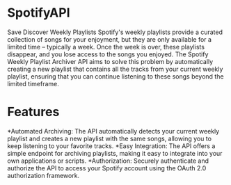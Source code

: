 # SpotifyAPI
Save Discover Weekly Playlists
Spotify's weekly playlists provide a curated collection of songs for your enjoyment, but they are only available for a limited time – typically a week. Once the week is over, these playlists disappear, and you lose access to the songs you enjoyed. The Spotify Weekly Playlist Archiver API aims to solve this problem by automatically creating a new playlist that contains all the tracks from your current weekly playlist, ensuring that you can continue listening to these songs beyond the limited timeframe.


# Features
*Automated Archiving: The API automatically detects your current weekly playlist and creates a new playlist with the same songs, allowing you to keep listening to your favorite tracks.
*Easy Integration: The API offers a simple endpoint for archiving playlists, making it easy to integrate into your own applications or scripts.
*Authorization: Securely authenticate and authorize the API to access your Spotify account using the OAuth 2.0 authorization framework.
